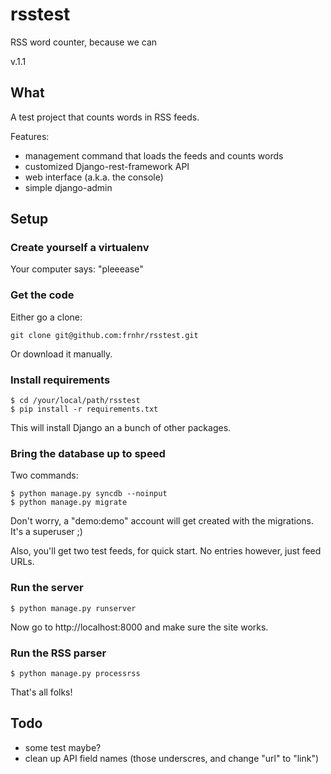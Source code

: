 # rsstest


RSS word counter, because we can

v.1.1

## What

A test project that counts words in RSS feeds.

Features:
 * management command that loads the feeds and counts words
 * customized Django-rest-framework API
 * web interface (a.k.a. the console)
 * simple django-admin
 

## Setup


### Create yourself a virtualenv

Your computer says: "pleeease"


### Get the code

Either go a clone:

    git clone git@github.com:frnhr/rsstest.git
    
Or download it manually.


### Install requirements

    $ cd /your/local/path/rsstest
    $ pip install -r requirements.txt
    
This will install Django an a bunch of other packages.


### Bring the database up to speed

Two commands:

    $ python manage.py syncdb --noinput
    $ python manage.py migrate
    
Don't worry, a "demo:demo" account will get created with the migrations. It's a superuser ;)

Also, you'll get two test feeds, for quick start. No entries however, just feed URLs.


### Run the server

    $ python manage.py runserver

Now go to http://localhost:8000 and make sure the site works.


### Run the RSS parser

    $ python manage.py processrss
    
That's all folks!


## Todo

 * some test maybe?
 * clean up API field names (those underscres, and change "url" to "link")
 

